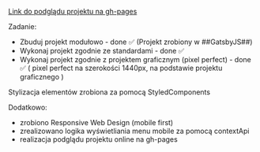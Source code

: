 [Link do podglądu projektu na gh-pages](https://yauhentretsyak.github.io/gatbsy-mgv/)

Zadanie:

- Zbuduj projekt modułowo - done ✅  (Projekt zrobiony w ##GatsbyJS##)
- Wykonaj projekt zgodnie ze standardami - done ✅
- Wykonaj projekt zgodnie z projektem graficznym (pixel perfect) - done ✅ ( pixel perfect na szerokości 1440px, na podstawie projektu graficznego ) <br>

Stylizacja elementów zrobiona za pomocą StyledComponents<br>

Dodatkowo: 

- zrobiono Responsive Web Design (mobile first)
- zrealizowano logika wyświetliania menu mobile za pomocą contextApi
- realizacja podglądu projektu online na gh-pages
